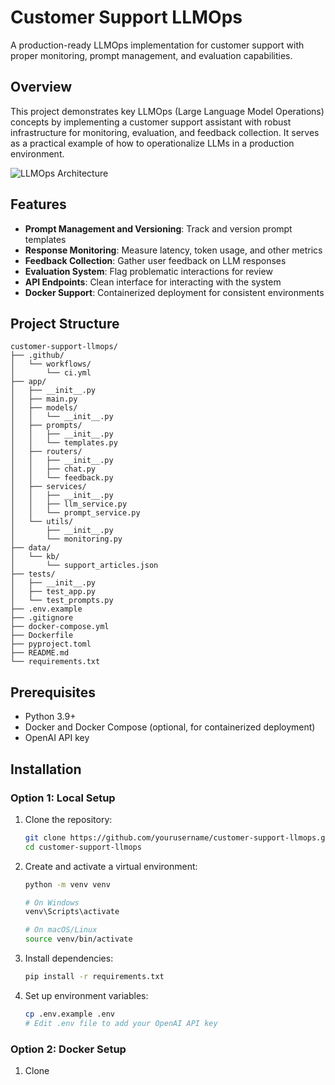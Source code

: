 # Customer Support LLMOps

A production-ready LLMOps implementation for customer support with proper monitoring, prompt management, and evaluation capabilities.

## Overview

This project demonstrates key LLMOps (Large Language Model Operations) concepts by implementing a customer support assistant with robust infrastructure for monitoring, evaluation, and feedback collection. It serves as a practical example of how to operationalize LLMs in a production environment.

![LLMOps Architecture](https://mermaid.ink/img/pako:eNp1kb1uwjAQx1_l5KVDWDKwpgIJFqYsLJ2MLQfnHIkbx0a2Q1VVfXc-QtrSwYs_9-_7uTsV1muUrD9LGDUNmIFwA3XtRhpBa3cCN4Ja46IgWK2ugtL9lVQ-vJH2a2hqRRmCamHrjR-0cdRYf6y57AxJZ8oS-xWsGdgFJk9iUoZrjqj7h2Xeg1QvecXAJSgYiOh8CyXYhkf8R_yt4nYHQ6nRutFaDR7-dn--8cTlMoNhYsBs1fH9kQNMKWZP0Tw1N0FEJVb-JXr_ZjT36ENcn0rPaRGbLTwH5uQbOzJ7iMtnrvnK6SsXj_F5kHCF9Z20DL7PJb0XZTIryr7vP2T9xKv7dXpXP_h3p_Yz2jTa5Vc-CRt5VJLxT46YVtSB_gHI_ZjQ?type=png)

## Features

- **Prompt Management and Versioning**: Track and version prompt templates
- **Response Monitoring**: Measure latency, token usage, and other metrics
- **Feedback Collection**: Gather user feedback on LLM responses
- **Evaluation System**: Flag problematic interactions for review
- **API Endpoints**: Clean interface for interacting with the system
- **Docker Support**: Containerized deployment for consistent environments

## Project Structure

```
customer-support-llmops/
├── .github/
│   └── workflows/
│       └── ci.yml
├── app/
│   ├── __init__.py
│   ├── main.py
│   ├── models/
│   │   └── __init__.py
│   ├── prompts/
│   │   ├── __init__.py
│   │   └── templates.py
│   ├── routers/
│   │   ├── __init__.py
│   │   ├── chat.py
│   │   └── feedback.py
│   ├── services/
│   │   ├── __init__.py
│   │   ├── llm_service.py
│   │   └── prompt_service.py
│   └── utils/
│       ├── __init__.py
│       └── monitoring.py
├── data/
│   └── kb/
│       └── support_articles.json
├── tests/
│   ├── __init__.py
│   ├── test_app.py
│   └── test_prompts.py
├── .env.example
├── .gitignore
├── docker-compose.yml
├── Dockerfile
├── pyproject.toml
├── README.md
└── requirements.txt
```

## Prerequisites

- Python 3.9+
- Docker and Docker Compose (optional, for containerized deployment)
- OpenAI API key

## Installation

### Option 1: Local Setup

1. Clone the repository:
   ```bash
   git clone https://github.com/yourusername/customer-support-llmops.git
   cd customer-support-llmops
   ```

2. Create and activate a virtual environment:
   ```bash
   python -m venv venv
   
   # On Windows
   venv\Scripts\activate
   
   # On macOS/Linux
   source venv/bin/activate
   ```

3. Install dependencies:
   ```bash
   pip install -r requirements.txt
   ```

4. Set up environment variables:
   ```bash
   cp .env.example .env
   # Edit .env file to add your OpenAI API key
   ```

### Option 2: Docker Setup

1. Clone